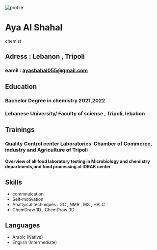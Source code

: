 ![profile](https://encrypted-tbn0.gstatic.com/images?q=tbn:ANd9GcTZvqJCclH2INMmvlyuf8gL1oAKPuC8cj8OtA&usqp=CAU)
# **Aya Al Shahal** 
chemist

## Adress : Lebanon , Tripoli
### eamil : ayashahal055@gmail.com

## Education
### Bachelor Degree in chemistry         2021,2022
### Lebanese University/ Faculty of sciense , Tripoli, lebabon
## Trainings
### Quality Control center Laboratories-Chamber of Commerce, industry and Agriculture of Tripoli
#### Overview of all food laboratory testing in Microbiology and chemistry departments,and food processing at IDRAK center
## Skills
+ commnuication
+ Self-motivation
+ Analtyical techniques : GC , NMR , MS , HPLC
+ ChemDraw 1D , ChemDraw 3D
## **Languages**
+ Arabic (Native)
+ English (Intermediate)